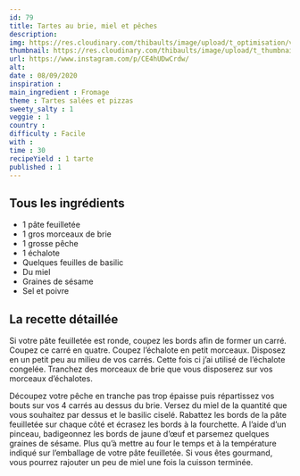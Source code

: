 ```yaml
---
id: 79
title: Tartes au brie, miel et pêches
description: 
img: https://res.cloudinary.com/thibaults/image/upload/t_optimisation/v1600456153/Recipes/20200908_tarte_peche.jpg
thumbnail: https://res.cloudinary.com/thibaults/image/upload/t_thumbnail_josie/v1600456153/Recipes/20200908_tarte_peche.jpg
url: https://www.instagram.com/p/CE4hUDwCrdw/
alt: 
date : 08/09/2020
inspiration : 
main_ingredient : Fromage
theme : Tartes salées et pizzas
sweety_salty : 1
veggie : 1
country :
difficulty : Facile
with : 
time : 30
recipeYield : 1 tarte
published : 1
---
```


## Tous les ingrédients
 - 1 pâte feuilletée
 - 1 gros morceaux de brie
 - 1 grosse pêche
 - 1 échalote
 - Quelques feuilles de basilic
 - Du miel
 - Graines de sésame
 - Sel et poivre

## La recette détaillée
Si votre pâte feuilletée est ronde, coupez les bords afin de former un carré. Coupez ce carré en quatre. Coupez l’échalote en petit morceaux. Disposez en un petit peu au milieu de vos carrés. Cette fois ci j’ai utilisé de l’échalote congelée. Tranchez des morceaux de brie que vous disposerez sur vos morceaux d’échalotes.

Découpez votre pêche en tranche pas trop épaisse puis répartissez vos bouts sur vos 4 carrés au dessus du brie. Versez du miel de la quantité que vous souhaitez par dessus et le basilic ciselé. Rabattez les bords de la pâte feuilletée sur chaque côté et écrasez les bords à la fourchette. A l’aide d’un pinceau, badigeonnez les bords de jaune d’œuf et parsemez quelques graines de sésame. Plus qu’à mettre au four le temps et à la température indiqué sur l’emballage de votre pâte feuilletée. Si vous êtes gourmand, vous pourrez rajouter un peu de miel une fois la cuisson terminée.